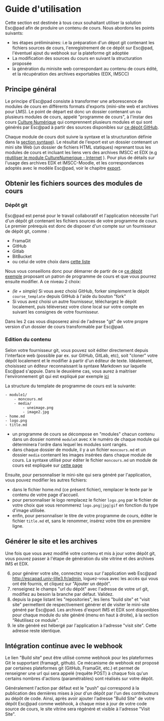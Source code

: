 Guide d'utilisation
====================


Cette section est destinée à tous ceux souhaitant utiliser la solution Esc@pad afin de produire un contenu de cours. Nous abordons les points suivants:

* les étapes préliminaires: i.e la préparation d'un dépot git contenant les fichiers sources de cours, l'enregistrement de ce dépôt sur Esc@pad, l'éventuel ajout du webhook sur la plateforme git adoptée
* La modification des sources du cours en suivant la structuration proposée
* la génération du minisite web correspondant au contenu de cours édité, et la récupération des archives exportables (EDX, IMSCC)


## Principe général

Le principe d'Esc@pad consiste à transformer une arborescence de modules de cours en différents formats d'exports (mini-site web et archives pour LMS). Le point de départ est donc un dossier contenant un ou plusieurs modules de cours, appelé "programme de cours", à l'instar des cours [Culture Numérique](https://culturenumerique.univ-lille3.fr/) qui comprennent plusieurs modules et qui sont générés par Esc@pad à partir des sources disponibles sur [ce dépôt GitHub](https://github.com/CultureNumerique/cn_modules).

Chaque module de cours doit suivre la syntaxe et la structuration définie dans la [section syntaxe](syntaxe.html)). Le résultat de l'export est un dossier contenant un mini site Web (un dossier de fichiers HTML statiques) reprenant tous les modules de cours et incluant les liens vers des archives IMSCC et EDX (e.g [réutiliser le module CultureNumerique - Internet](https://culturenumerique.univ-lille3.fr/module1.html#sec_A) ). Pour plus de détails sur l'usage des archives EDX et IMSCC-Moodle, et les correspondances adoptés avec le modèle Esc@pad, voir le chapitre  [export](export.html).


## Obtenir les fichiers sources des modules de cours

### Dépôt git

Esc@pad est pensé pour le travail collaboratif et l'application nécessite l'url d'un dépôt git contenant les fichiers sources de votre programme de cours. Le premier prérequis est donc de disposer d'un compte sur un fournisseur de dépôt git, comme :

- FramaGit
- GitHub
- Gitlab
- BitBucket
- ou celui de votre choix dans [cette liste](https://en.wikipedia.org/wiki/Comparison_of_source_code_hosting_facilities)

Nous vous conseillons donc pour démarrer de partir de ce [ce dépôt exemple](https://github.com/CultureNumerique/course_template) proposant un patron de programme de cours et que vous pourrez ensuite modifier. A ce niveau 2 choix:

- *(le + simple)* Si vous avez choisi GitHub, forker simplement le dépôt `course_template` depuis GitHub à l'aide du bouton "fork"
- Si vous avez choisi un autre fournisseur, téléchargez le dépôt localement, puis téléversez votre clone local sur votre compte en suivant les consignes de votre fournisseur.

Dans les 2 cas vous disposerez ainsi de l'adresse "git" de votre propre version d'un dossier de cours transformable par Esc@pad.


### Edition du contenu

Selon votre fournisseur git, vous pouvez soit éditer directement depuis l'interface web (possible par ex. sur GitHub, GitLab, etc), soit "cloner" votre dépôt localement et le modifier à partir d'un éditeur de texte. Idéalement, choisissez un éditeur reconnaissant la syntaxe Markdown sur laquelle Esc@pad s'appuie. Dans le deuxième cas, vous aurez à maitriser l'environnement git qui est expliqué par exemple [ici](https://www.atlassian.com/git/tutorials/)

La structure du template de programme de cours est la suivante:


    - module1/
        - moncours.md
        - media/
            - uneimage.png
            - image2.jpg
    - home.md
    - logo.png
    - title.md        

- un programme de cours se décompose en "modules" chacun contenu dans un dossier nommé `moduleX` avec `X` le numéro de chaque module qui déterminera l'ordre dans lequel les modules sont rangés.
- dans chaque dossier de module, il y a un fichier `moncours.md` et un dossier `media` contenant les images insérées dans chaque module de cours. La syntaxe utilisé pour éditer le fichier `moncours.md` un module de cours est expliquée sur [cette page](syntaxe.html)

Ensuite, pour personnaliser le mini-site qui sera généré par l'application, vous pouvez modifier les autres fichiers:

- dans le fichier home.md (ce présent fichier), remplacer le texte par le contenu de votre page d'accueil.
- pour personnaliser le logo remplacez le fichier `logo.png` par le fichier de votre choix que vous renommerez `logo.png|jpg|gif` en fonction du type d'image utilisée.
- enfin, pour personnaliser le titre de votre programme de cours, éditer le fichier `title.md` et, sans le renommer, insérez votre titre en première ligne.


## Générer le site et les archives

Une fois que vous avez modifié votre contenu et mis à jour votre dépôt git, vous pouvez passer à l'étape de génération du site vitrine et des archives IMS et EDX.

6. pour générer votre site, connectez vous sur l'application web Esc@pad http://escapad.univ-lille3.fr/admin, loguez-vous avec les accès qui vous ont été fournis,  et cliquez sur "Ajouter un dépôt".
7. renseignez le champs "url du dépôt" avec l'adresse de votre url git, modifiez au besoin la branche par défaut. Validez.
3. depuis la page listant les "repositories", les liens "build site" et "visit site" permettent de respectivement générer et de visiter le mini-site généré par Esc@pad. Les archives d'export IMS et EDX sont disponibles pour chaque module du site généré (menu en haut à droite), à la section "Réutilisez ce module".
9. le site généré est hébergé par l'application à l'adresse "visit site". Cette adresse reste identique.

## Intégration continue avec le webhook

Le lien "Build site" peut être utilisé comme webhook pour les plateformes Git le supportant (framagit, github). Ce mécanisme de webhook est proposé par certaines plateformes git (GitHub, FramaGit, etc.) et permet de renseigner une url qui sera appelé (requête POST) à chaque fois qu'un certains nombres d'actions (paramétrables) sont réalisés sur votre dépôt.

Généralement l'action par défaut est le "push" qui correspond à la publication des dernières mises à jour d'un dépôt par l'un des contributeurs au dépôt de code. Ainsi, après avoir ajouter l'adresse "Build Site" de votre dépôt Esc@pad comme webhook, à chaque mise à jour de votre code source de cours, le site vitrine sera régénéré et visible à l'adresse "Visit Site".
